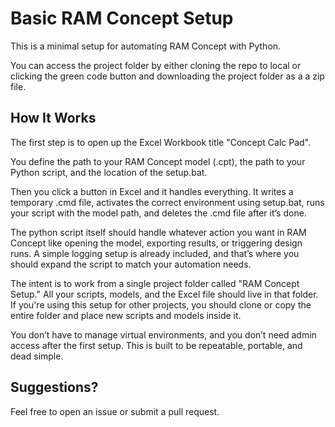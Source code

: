 # Basic RAM Concept Setup

This is a minimal setup for automating RAM Concept with Python.

You can access the project folder by either cloning the repo to local or clicking the green code button and downloading the project folder as a a zip file.

## How It Works

The first step is to open up the Excel Workbook title "Concept Calc Pad".

You define the path to your RAM Concept model (.cpt), the path to your Python script, and the location of the setup.bat. 

Then you click a button in Excel and it handles everything. It writes a temporary .cmd file, activates the correct environment using setup.bat, runs your script with the model path, and deletes the .cmd file after it’s done.

The python script itself should handle whatever action you want in RAM Concept like opening the model, exporting results, or triggering design runs. A simple logging setup is already included, and that’s where you should expand the script to match your automation needs.

The intent is to work from a single project folder called "RAM Concept Setup." All your scripts, models, and the Excel file should live in that folder. If you're using this setup for other projects, you should clone or copy the entire folder and place new scripts and models inside it.

You don’t have to manage virtual environments, and you don’t need admin access after the first setup. This is built to be repeatable, portable, and dead simple.


## Suggestions?

Feel free to open an issue or submit a pull request.
